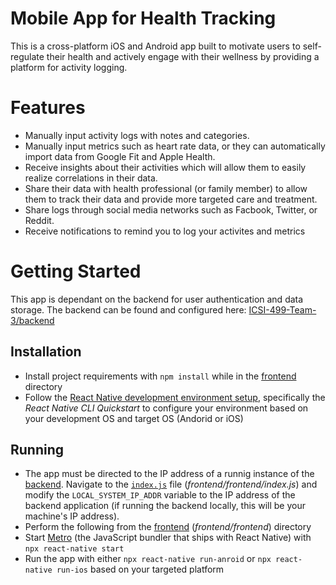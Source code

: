 # Mobile App for Health Tracking
This is a cross-platform iOS and Android app built to motivate users to self-regulate their health and actively engage with their wellness by providing a platform for activity logging. 

# Features
- Manually input activity logs with notes and categories.
- Manually input metrics such as heart rate data, or they can automatically import data from Google Fit and Apple Health.
- Receive insights about their activities which will allow them to easily realize correlations in their data.
- Share their data with health professional (or family member) to allow them to track their data and provide more targeted care and treatment.
- Share logs through social media networks such as Facbook, Twitter, or Reddit.
- Receive notifications to remind you to log your activites and metrics

# Getting Started
This app is dependant on the backend for user authentication and data storage. The backend can be found and configured here: [ICSI-499-Team-3/backend](https://github.com/ICSI-499-Team-3/backend)

## Installation
- Install project requirements with `npm install` while in the [frontend](./frontend) directory
- Follow the [React Native development environment setup](https://reactnative.dev/docs/environment-setup), specifically the *React Native CLI Quickstart* to configure your environment based on your development OS and target OS (Andorid or iOS)

## Running
- The app must be directed to the IP address of a runnig instance of the [backend](https://github.com/ICSI-499-Team-3/backend). Navigate to the [`index.js`](./frontend/index.js) file (*frontend/frontend/index.js*) and modify the `LOCAL_SYSTEM_IP_ADDR` variable to the IP address of the backend application (if running the backend locally, this will be your machine's IP address).
- Perform the following from the [frontend](./frontend) (*frontend/frontend*) directory
- Start [Metro](https://reactnative.dev/docs/environment-setup#:~:text=Running%20your%20React%20Native%20application) (the JavaScript bundler that ships with React Native) with `npx react-native start`
- Run the app with either `npx react-native run-anroid` or `npx react-native run-ios` based on your targeted platform

